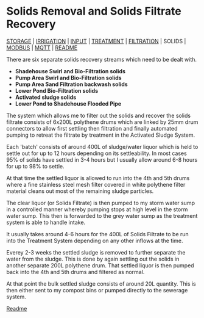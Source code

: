 # Solids Removal and Solids Filtrate Recovery

[STORAGE](https://github.com/wellsy57/Home-Assistant-Project/blob/master/files/STORAGE.md) |
[IRRIGATION](https://github.com/wellsy57/Home-Assistant-Project/blob/master/files/IRRIGATION.md) | [INPUT](https://github.com/wellsy57/Home-Assistant-Project/blob/master/files/INPUT.md) | 
[TREATMENT](https://github.com/wellsy57/Home-Assistant-Project/blob/master/files/TREATMENT.md) | [FILTRATION](https://github.com/wellsy57/Home-Assistant-Project/blob/master/files/FILTRATION.md) | 
SOLIDS | 
[MODBUS](https://github.com/wellsy57/Home-Assistant-Project/blob/master/files/MODBUS.md) | [MQTT](https://github.com/wellsy57/Home-Assistant-Project/blob/master/files/MQTT.md) | [README](https://github.com/wellsy57/Home-Assistant-Project/blob/master/README.md)

There are six separate solids recovery streams which need to be dealt with. 

* **Shadehouse Swirl and Bio-Filtration solids**
* **Pump Area Swirl and Bio-Filtration solids**
* **Pump Area Sand Filtration backwash solids**
* **Lower Pond Bio-Filtration solids**
* **Activated sludge solids**
* **Lower Pond to Shadehouse Flooded Pipe**

The system which allows me to filter out the solids and recover the solids filtrate consists of 6x200L polythene drums which are linked by 25mm drum connectors to allow first settling then filtration and finally automated pumping to retreat the filtrate by treatment in the Activated Sludge System.

Each 'batch' consists of around 400L of sludge/water liquor which is held to settle out for up to 12 hours depending on its settleability.
In most cases 95% of solids have settled in 3-4 hours but I usually allow around 6-8 hours for up to 98% to settle.

At that time the settled liquor is allowed to run into the 4th and 5th drums where a fine stainless steel mesh filter covered in white polythene filter material cleans out most of the remaining sludge particles. 

The clear liquor (or Solids Filtrate) is then pumped to my storm water sump in a controlled manner whereby pumping stops at high level in the storm water sump.
This then is forwarded to the grey water sump as the treatment system is able to handle intake.

It usually takes around 4-6 hours for the 400L of Solids Filtrate to be run into the Treatment System depending on any other inflows at the time.

Everey 2-3 weeks the settled sludge is removed to further separate the water from the sludge. This is done by again settling out the solids in another separate 200L polythene drum. That settled liquor is then pumped back into the 4th and 5th drums and filtered as normal.

At that point the bulk settled sludge consists of around 20L quantity. This is then either sent to my compost bins or pumped directly to the sewerage system.


[Readme](https://github.com/wellsy57/Home-Assistant-Project/blob/master/README.md)
